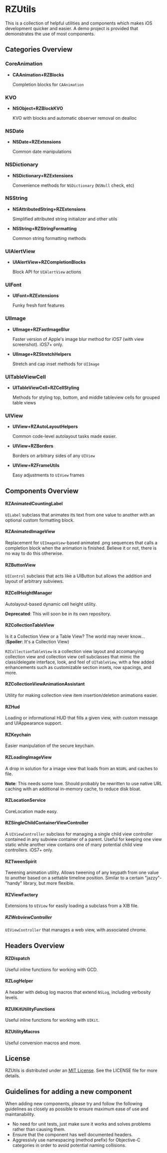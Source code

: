 # RZUtils

This is a collection of helpful utilities and components which makes iOS development quicker and easier.  A demo project is provided that demonstrates the use of most components.

## Categories Overview

### CoreAnimation

- **CAAnimation+RZBlocks**

	Completion blocks for `CAAnimation`

### KVO

- **NSObject+RZBlockKVO** 

	KVO with blocks and automatic observer removal on dealloc

### NSDate

- **NSDate+RZExtensions**

	Common date manipulations

### NSDictionary

- **NSDictionary+RZExtensions**
	
	Convenience methods for `NSDictionary` (`NSNull` check, etc)

### NSString

- **NSAttributedString+RZExtensions**
	
	Simplified attributed string initializer and other utils
	
- **NSString+RZStringFormatting**
	
	Common string formatting methods


### UIAlertView

- **UIAlertView+RZCompletionBlocks**

	Block API for `UIAlertView` actions
	
### UIFont

- **UIFont+RZExtensions**
	
	Funky fresh font features 
	
### UIImage

- **UIImage+RZFastImageBlur**

	Faster version of Apple's image blur method for iOS7 (with view screenshot). iOS7+ only.

- **UIImage+RZStretchHelpers**

	Stretch and cap inset methods for `UIImage`   

### UITableViewCell

- **UITableViewCell+RZCellStyling**

	Methods for styling top, bottom, and middle tableview cells for grouped table views

### UIView

- **UIView+RZAutoLayoutHelpers**

	Common code-level autolayout tasks made easier.

- **UIView+RZBorders**

	Borders on arbitrary sides of any `UIView`

- **UIView+RZFrameUtils**

	Easy adjustments to `UIView` frames

## Components Overview

#### RZAnimatedCountingLabel

`UILabel` subclass that animates its text from one value to another with an optional custom formatting block.

#### RZAnimatedImageView

Replacement for `UIImageView`-based animated .png sequences that calls a completion block when the animation is finished. Believe it or not, there is no way to do this otherwise.

#### RZButtonView

`UIControl` subclass that acts like a UIButton but allows the addition and layout of arbitrary subviews.

#### RZCellHeightManager

Autolayout-based dynamic cell height utility.

**Deprecated**: This will soon be in its own repository.

#### RZCollectionTableView

Is it a Collection View or a Table View? The world may never know... (**Spoiler**: It's a Collection View)

`RZCollectionTableView` is a collection view layout and accomanying collection view and collection view cell subclasses that mimic the class/delegate interface, look, and feel of `UITableView`, with a few added enhancements such as customizable section insets, row spacings, and more.

#### RZCollectionViewAnimationAssistant

Utility for making collection view item insertion/deletion animations easier.

#### RZHud

Loading or informational HUD that fills a given view, with custom message and UIAppearance support.

#### RZKeychain

Easier manipulation of the secure keychain.

#### RZLoadingImageView

A drop in solution for a image view that loads from an `NSURL` and caches to file. 

**Note**: This needs some love. Should probably be rewritten to use native URL caching with an additional in-memory cache, to reduce disk bloat.

#### RZLocationService

CoreLocation made easy.

#### RZSingleChildContainerViewController

A `UIViewController` subclass for managing a single child view controller contained in any subview container of a parent. Useful for keeping one view static while another view contains one of many potential child view controllers. iOS7+ only.

#### RZTweenSpirit

Tweening animation utility. Allows tweening of any keypath from one value to another based on a settable timeline position. Similar to a certain "jazzy"-"handy" library, but more flexible.

#### RZViewFactory

Extensions to `UIView` for easily loading a subclass from a XIB file.

##### RZWebviewController

`UIViewController` that manages a web view, with associated chrome.

## Headers Overview

#### RZDispatch

Useful inline functions for working with GCD.

#### RZLogHelper

A header with debug log macros that extend `NSLog`, including verbosity levels.

#### RZUIKitUtilityFunctions

Useful inline functions for working with `UIKit`.

#### RZUtilityMacros

Useful conversion macros and more.

## License

RZUtils is distributed under an [MIT License](http://opensource.org/licenses/MIT). See the LICENSE file for more details.

## Guidelines for adding a new component

When adding new components, please try and follow the following guidelines as closely as possible to ensure maximum ease of use and maintanability.

 * No need for unit tests, just make sure it works and solves problems rather than causing them.
 * Ensure that the component has well documented headers.
 * Aggressivly use namespacing (method prefix) for Objective-C categories in order to avoid potential naming collisions.
